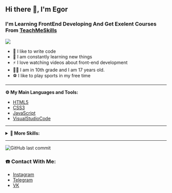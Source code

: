 <h2>Hi there 👋, I'm Egor</h2>
    <h3> <b>I'm Learning FrontEnd Developing And Get Exelent Courses From <a href="https://teachmeskills.by/">TeachMeSkills</a></b> </h3>
    
![](https://img.shields.io/github/watchers/AbzMijon/TMS-FE24?style=social) 


<ul>
    <li>💪 I like to write code</li>
    <li>🥅 I am constantly learning new things</li>
    <li>⚡ I love watching videos about front-end development</li>
    <li>🤹🏽 I am in 10th grade and I am 17 years old.</li>
    <li>⚽ I like to play sports in my free time</li>
</ul>

___


<summary><b>⚙️ My Main Languages and Tools:</b></summary>
    <ul>
        <li><a href="http://htmlbook.ru/html5">HTML5</a></li>
        <li><a href="https://html5book.ru/css-css3/">CSS3</a></li>
        <li><a href="https://learn.javascript.ru/">JavaScript</a></li>
        <li><a href="https://code.visualstudio.com/">VisualStudioCode</a></li>
    </ul>

___

<details>
<summary><b>🔗 More Skills:</b></summary>
    <ul>
        <li><a href="http://htmlbook.ru/html5">HTML5</a></li>
        <li><a href="https://html5book.ru/css-css3/">CSS3</a></li>
        <li><a href="https://html5book.ru/css3-flexbox/">FlexBox</a></li>
        <li><a href="https://www.w3schools.com/css/css_grid.asp">Grid Layout</a></li>
        <li><a href="https://getbootstrap.com/">Bootstrap</a></li>
        <li><a href="https://fontawesome.com/">FontAwesome</a></li>
        <li><a href="https://swiperjs.com/">SwiperJS</a></li>
        <li><a href="https://git-scm.com/">Git</a></li>
                <li><a href="https://code.visualstudio.com/">VisualStudioCode</a></li>
        <li><a href="https://developer.mozilla.org/ru/docs/Learn/CSS/CSS_layout/Responsive_Design">Cross-platform layout</a></li>
        <li><a href="https://sass-scss.ru/guide/">SASS and SCSS</a></li>
        <li><a href="https://www.npmjs.com/">Npm</a></li>
        <li><a href="https://parceljs.org/">Parcel</a></li>
        <li><a href="https://learn.javascript.ru/">JavaScript Basics</a></li>
    </ul>
</details>

___


<img alt="GitHub last commit" src="https://img.shields.io/github/last-commit/AbzMijon/tms-fe24?color=blue&label=Last%20Commit&style=for-the-badge">
<h3><b>☎️ Contact With Me:</b></h3>
<ul>
    <li><a href ="https://www.instagram.com/abz.mijon/">Instagram</a></li>
    <li><a href ="https://t.me/Abz_mijon">Telegram</a></li>
    <li><a href ="vk.com/abzmijon">VK </a></li>
    </ul>

<!---
AbzMijon/AbzMijon is a ✨ special ✨ repository because its `README.md` (this file) appears on your GitHub profile.
You can click the Preview link to take a look at your changes.
--->
